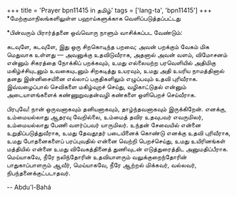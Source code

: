 +++
title = 'Prayer bpn11415 in தமிழ்'
tags = ['lang-ta', 'bpn11415']
+++
*மேற்குமாநிலங்களிலுள்ள பஹாய்களுக்காக வெளிப்படுத்தப்பட்டது

*பின்வரும் பிரார்த்தனை ஒவ்வொரு நாளும் வாசிக்கப்பட வேண்டும்:

கடவுளே, கடவுளே, இது ஒரு சிறகொடிந்த பறவை; அவன் பறக்கும் வேகம் மிக மெதுவாக உள்ளது — அவனுக்கு உதவிடுவீராக, அதனால் அவன் வளம், விமோசனம் என்னும் சிகரத்தை நோக்கிப் பறக்கவும், உமது எல்லையற்ற பரவெளியில் அதிமிகு மகிழ்ச்சியுடனும் உவகையுடனும் சிறகடித்து உயரவும், உமது அதி உயரிய நாமத்தினால் தனது இன்னிசையினை எல்லாப் பகுதிகளிலும் எழுப்பவும் உதவி புரிவீராக. இவ்வழைப்பால் செவிகளை மகிழ்வுறச் செய்து, வழிகாட்டுதல் என்னும் அடையாளங்களைக் கண்ணுறுவதன்வழி கண்களை ஒளிபெறச் செய்வீராக.

 பிரபுவே! நான் ஒருவனாகவும் தனியனாகவும், தாழ்ந்தவனாகவும் இருக்கிறேன். எனக்கு, உம்மையல்லாது ஆதரவு வேறில்லை, உம்மைத் தவிர உதவுபவர் எவருமிலர், உம்மையல்லாது பேணி வளர்ப்பவர் யாருமிலர். உந்தன் சேவையில் என்னை உறுதிப்படுத்துவீராக, உமது தேவதூதர் படையினைக் கொண்டு எனக்கு உதவி புரிவீராக, உமது போதனைகளைப் பரப்புவதில் என்னை வெற்றி பெறச்செய்து, உமது உயிரினங்கள்  மத்தியில் என்னை உமது விவேகத்தினைத் துணிவுடன் எடுத்துரைத்திட அனுமதிப்பீராக. மெய்யாகவே, நீரே நலிந்தோரின் உதவியாளரும் வலுக்குறைந்தோரின் பாதுகாப்பாளரும் ஆவீர், மெய்யாகவே, நீரே ஆற்றல் மிக்கவர், வல்லவர், நிபந்தனைக்குட்படாதவர்.

-- Abdu'l-Bahá
